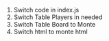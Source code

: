 1. Switch code in index.js
2. Switch Table Players in needed
3. Switch Table Board to Monte
4. Switch html to monte html